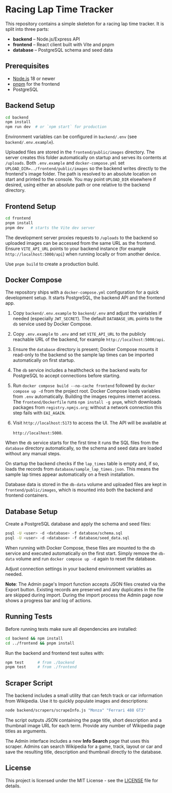 # Racing Lap Time Tracker

This repository contains a simple skeleton for a racing lap time tracker. It is split into three parts:

- **backend** – Node.js/Express API
- **frontend** – React client built with Vite and pnpm
- **database** – PostgreSQL schema and seed data

## Prerequisites

- [Node.js](https://nodejs.org/) 18 or newer
- [pnpm](https://pnpm.io/) for the frontend
- PostgreSQL

## Backend Setup

```bash
cd backend
npm install
npm run dev  # or `npm start` for production
```

Environment variables can be configured in `backend/.env` (see
`backend/.env.example`).

Uploaded files are stored in the `frontend/public/images` directory. The server
creates this folder automatically on startup and serves its contents at
`/uploads`. Both `.env.example` and `docker-compose.yml` set
`UPLOAD_DIR=../frontend/public/images` so the backend writes directly to the
frontend's image folder. The path is resolved to an absolute location on start
and printed to the console. You may point `UPLOAD_DIR` elsewhere if desired,
using either an absolute path or one relative to the backend directory.

## Frontend Setup

```bash
cd frontend
pnpm install
pnpm dev   # starts the Vite dev server
```

The development server proxies requests to `/uploads` to the backend so
uploaded images can be accessed from the same URL as the frontend. Ensure
`VITE_API_URL` points to your backend instance (for example
`http://localhost:5000/api`) when running locally or from another device.

Use `pnpm build` to create a production build.

## Docker Compose

The repository ships with a `docker-compose.yml` configuration for a quick
development setup. It starts PostgreSQL, the backend API and the frontend app.

1. Copy `backend/.env.example` to `backend/.env` and adjust the variables if
   needed (especially `JWT_SECRET`). The default `DATABASE_URL` points to the
   `db` service used by Docker Compose.
2. Copy `.env.example` to `.env` and set `VITE_API_URL` to the publicly
   reachable URL of the backend, for example `http://localhost:5000/api`.
3. Ensure the `database` directory is present; Docker Compose mounts it
   read-only to the backend so the sample lap times can be imported
   automatically on first startup.
4. The `db` service includes a healthcheck so the backend waits for PostgreSQL
   to accept connections before starting.
5. Run `docker compose build --no-cache frontend` followed by
   `docker compose up -d` from the project root. Docker Compose loads
   variables from `.env` automatically. Building the images requires
   internet access. The `frontend/Dockerfile` runs `npm install -g pnpm`, which
   downloads packages from `registry.npmjs.org`; without a network connection
   this step fails with `EAI_AGAIN`.
6. Visit `http://localhost:5173` to access the UI. The API will be available at

   `http://localhost:5000`.

When the `db` service starts for the first time it runs the SQL files from the
`database` directory automatically, so the schema and seed data are loaded
without any manual steps.

On startup the backend checks if the `lap_times` table is empty and, if so,
loads the records from `database/sample_lap_times.json`. This means the sample
lap times appear automatically on a fresh installation.

Database data is stored in the `db-data` volume and uploaded files are kept in
`frontend/public/images`, which is mounted into both the backend and frontend
containers.

## Database Setup

Create a PostgreSQL database and apply the schema and seed files:

```bash
psql -U <user> -d <database> -f database/schema.sql
psql -U <user> -d <database> -f database/seed_data.sql
```

When running with Docker Compose, these files are mounted to the `db` service
and executed automatically on the first start. Simply remove the `db-data`
volume and run `docker compose up -d` again to reset the database.

Adjust connection settings in your backend environment variables as needed.

**Note**: The Admin page's Import function accepts JSON files created via the
Export button. Existing records are preserved and any duplicates in the file are
skipped during import.
During the import process the Admin page now shows a progress bar and log of actions.

## Running Tests

Before running tests make sure all dependencies are installed:

```bash
cd backend && npm install
cd ../frontend && pnpm install
```

Run the backend and frontend test suites with:

```bash
npm test      # from ./backend
pnpm test     # from ./frontend
```

## Scraper Script

The backend includes a small utility that can fetch track or car information
from Wikipedia. Use it to quickly populate images and descriptions:

```bash
node backend/scrapers/scrapeInfo.js "Monza" "Ferrari 488 GT3"
```

The script outputs JSON containing the page title, short description and a
thumbnail image URL for each term. Provide any number of Wikipedia page titles
as arguments.

The Admin interface includes a new **Info Search** page that uses this scraper.
Admins can search Wikipedia for a game, track, layout or car and save the
resulting title, description and thumbnail directly to the database.

## License

This project is licensed under the MIT License - see the [LICENSE](LICENSE) file for details.
